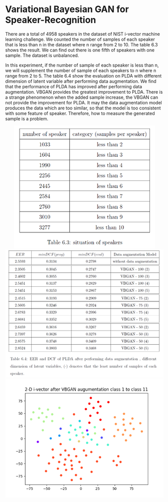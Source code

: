 # Variational Bayesian GAN for Speaker-Recognition
There are a total of 4958 speakers in the dataset of NIST i-vector machine learning challenge. We counted the number of samples of each speaker that is less than n in the dataset where n range from 2 to 10. The table 6.3 shows the result. We can find out there is one fifth of speakers with one sample. The dataset is unbalanced.

In this experiment, if the number of sample of each speaker is less than n, we will supplement the number of sample of each speakers to n where n range from 2 to 5. The table 6.4 show the evaluation on PLDA with different dimension of latent variable after performing data augmentation. We find that the performance of PLDA has improved after performing data augmentation. VBGAN provides the greatest improvement to PLDA. There is a strange phenomenon when the added sample increase, the VBGAN can not provide the improvement for PLDA. It may the data augmentation model produces the data which are too similar, so that the model is too consistent with some feature of speaker. Therefore, how to measure the generated sample is a problem.
<p align="center">
  <img src="figures/ss.PNG" width="450">
  <img src="figures/EER.PNG" width="600">
  <img src="figures/vbgan_embedding.PNG" width="600">
</p>
